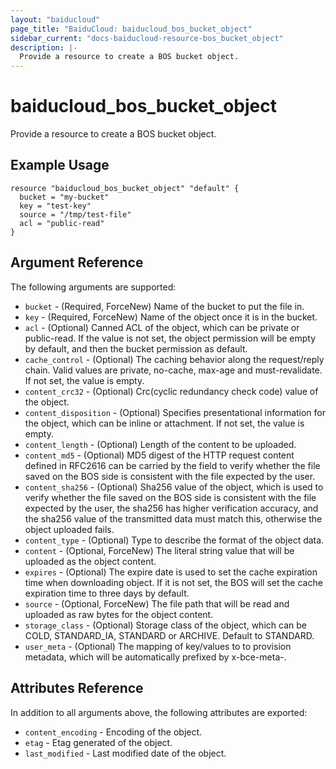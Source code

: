 ```yaml
---
layout: "baiducloud"
page_title: "BaiduCloud: baiducloud_bos_bucket_object"
sidebar_current: "docs-baiducloud-resource-bos_bucket_object"
description: |-
  Provide a resource to create a BOS bucket object.
---
```


# baiducloud_bos_bucket_object

Provide a resource to create a BOS bucket object.

## Example Usage

```hcl
resource "baiducloud_bos_bucket_object" "default" {
  bucket = "my-bucket"
  key = "test-key"
  source = "/tmp/test-file"
  acl = "public-read"
}
```

## Argument Reference

The following arguments are supported:

* `bucket` - (Required, ForceNew) Name of the bucket to put the file in.
* `key` - (Required, ForceNew) Name of the object once it is in the bucket.
* `acl` - (Optional) Canned ACL of the object, which can be private or public-read. If the value is not set, the object permission will be empty by default, and then the bucket permission as default.
* `cache_control` - (Optional) The caching behavior along the request/reply chain. Valid values are private, no-cache, max-age and must-revalidate. If not set, the value is empty.
* `content_crc32` - (Optional) Crc(cyclic redundancy check code) value of the object.
* `content_disposition` - (Optional) Specifies presentational information for the object, which can be inline or attachment. If not set, the value is empty.
* `content_length` - (Optional) Length of the content to be uploaded.
* `content_md5` - (Optional) MD5 digest of the HTTP request content defined in RFC2616 can be carried by the field to verify whether the file saved on the BOS side is consistent with the file expected by the user.
* `content_sha256` - (Optional) Sha256 value of the object, which is used to verify whether the file saved on the BOS side is consistent with the file expected by the user, the sha256 has higher verification accuracy, and the sha256 value of the transmitted data must match this, otherwise the object uploaded fails.
* `content_type` - (Optional) Type to describe the format of the object data.
* `content` - (Optional, ForceNew) The literal string value that will be uploaded as the object content.
* `expires` - (Optional) The expire date is used to set the cache expiration time when downloading object. If it is not set, the BOS will set the cache expiration time to three days by default.
* `source` - (Optional, ForceNew) The file path that will be read and uploaded as raw bytes for the object content.
* `storage_class` - (Optional) Storage class of the object, which can be COLD, STANDARD_IA, STANDARD or ARCHIVE. Default to STANDARD.
* `user_meta` - (Optional) The mapping of key/values to to provision metadata, which will be automatically prefixed by x-bce-meta-.

## Attributes Reference

In addition to all arguments above, the following attributes are exported:

* `content_encoding` - Encoding of the object.
* `etag` - Etag generated of the object.
* `last_modified` - Last modified date of the object.


